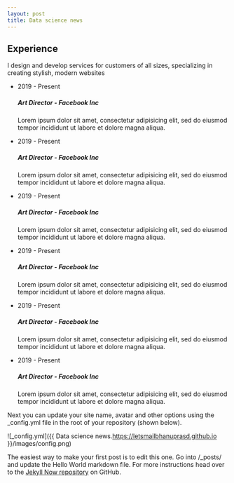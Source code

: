 ```yaml
---
layout: post
title: Data science news
---
```

<link rel="stylesheet" href="https://cdnjs.cloudflare.com/ajax/libs/font-awesome/5.12.1/css/all.min.css" integrity="sha256-mmgLkCYLUQbXn0B1SRqzHar6dCnv9oZFPEC1g1cwlkk=" crossorigin="anonymous" />
<section class="section gray-bg" id="resume">
            <div class="container">
                <div class="row">
                    <div class="col-lg-6">
                        <div class="section-title">
                            <h2>Experience</h2>
                            <p>I design and develop services for customers of all sizes, specializing in creating stylish, modern websites</p>
                        </div>
                    </div>
                </div>
                <div class="row">
                    <div class="col-lg-6 m-15px-tb">
                        <div class="resume-box">
                            <ul>
                                <li>
                                    <div class="icon">
                                        <i class="fas fa-user-graduate"></i>
                                    </div>
                                    <span class="time">2019 - Present</span>
                                    <h5>Art Director - Facebook Inc</h5>
                                    <p>Lorem ipsum dolor sit amet, consectetur adipisicing elit, sed do eiusmod tempor incididunt ut labore et dolore magna aliqua.</p>
                                </li>
                                <li>
                                    <div class="icon">
                                        <i class="fas fa-user-graduate"></i>
                                    </div>
                                    <span class="time">2019 - Present</span>
                                    <h5>Art Director - Facebook Inc</h5>
                                    <p>Lorem ipsum dolor sit amet, consectetur adipisicing elit, sed do eiusmod tempor incididunt ut labore et dolore magna aliqua.</p>
                                </li>
                                <li>
                                    <div class="icon">
                                        <i class="fas fa-user-graduate"></i>
                                    </div>
                                    <span class="time">2019 - Present</span>
                                    <h5>Art Director - Facebook Inc</h5>
                                    <p>Lorem ipsum dolor sit amet, consectetur adipisicing elit, sed do eiusmod tempor incididunt ut labore et dolore magna aliqua.</p>
                                </li>
                            </ul>
                        </div>
                    </div>
                    <div class="col-lg-6 m-15px-tb">
                        <div class="resume-box">
                            <ul>
                                <li>
                                    <div class="icon">
                                        <i class="fas fa-briefcase"></i>
                                    </div>
                                    <span class="time">2019 - Present</span>
                                    <h5>Art Director - Facebook Inc</h5>
                                    <p>Lorem ipsum dolor sit amet, consectetur adipisicing elit, sed do eiusmod tempor incididunt ut labore et dolore magna aliqua.</p>
                                </li>
                                <li>
                                    <div class="icon">
                                        <i class="fas fa-briefcase"></i>
                                    </div>
                                    <span class="time">2019 - Present</span>
                                    <h5>Art Director - Facebook Inc</h5>
                                    <p>Lorem ipsum dolor sit amet, consectetur adipisicing elit, sed do eiusmod tempor incididunt ut labore et dolore magna aliqua.</p>
                                </li>
                                <li>
                                    <div class="icon">
                                        <i class="fas fa-briefcase"></i>
                                    </div>
                                    <span class="time">2019 - Present</span>
                                    <h5>Art Director - Facebook Inc</h5>
                                    <p>Lorem ipsum dolor sit amet, consectetur adipisicing elit, sed do eiusmod tempor incididunt ut labore et dolore magna aliqua.</p>
                                </li>
                            </ul>
                        </div>
                    </div>
                </div>
            </div>
        </section>







Next you can update your site name, avatar and other options using the _config.yml file in the root of your repository (shown below).

![_config.yml]({{ Data science news.https://letsmailbhanuprasd.github.io }}/images/config.png)

The easiest way to make your first post is to edit this one. Go into /_posts/ and update the Hello World markdown file. For more instructions head over to the [Jekyll Now repository](https://github.com/barryclark/jekyll-now) on GitHub.

